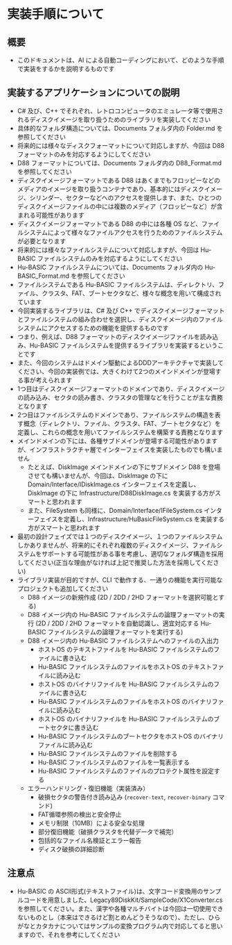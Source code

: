 # 実装手順について

## 概要

- このドキュメントは、AI による自動コーディングにおいて、どのような手順で実装をするかを説明するものです

## 実装するアプリケーションについての説明

- C# 及び、C++ でそれぞれ、レトロコンピュータのエミュレータ等で使用されるディスクイメージを取り扱うためのライブラリを実装してください
- 具体的なフォルダ構造については、Documents フォルダ内の Folder.md を参照してください
- 将来的には様々なディスクフォーマットについて対応しますが、今回は D88 フォーマットのみを対応するようにしてください
- D88 フォーマットについては、Documents フォルダ内の D88_Format.md を参照してください
- ディスクイメージフォーマットである D88 はあくまでもフロッピーなどのメディアのイメージを取り扱うコンテナであり、基本的にはディスクイメージ、シリンダー、セクターなどへのアクセスを提供します、また、ひとつのディスクイメージファイルの中には複数のメディア（フロッピーなど）が含まれる可能性があります
- ディスクイメージフォーマットである D88 の中には各種 OS など、ファイルシステムによって様々なファイルアクセスを行うためのファイルシステムが必要となります
- 将来的には様々なファイルシステムについて対応しますが、今回は Hu-BASIC ファイルシステムのみを対応するようにしてください
- Hu-BASIC ファイルシステムについては、Documents フォルダ内の Hu-BASIC_Format.md を参照してください
- ファイルシステムである Hu-BASIC ファイルシステムは、ディレクトリ、ファイル、クラスタ、FAT、ブートセクタなど、様々な概念を用いて構成されています
- 今回実装するライブラリは、C# 及び C++ でディスクイメージフォーマットとファイルシステムの組み合わせを選択し、ディスクイメージ内のファイルシステムにアクセスするための機能を提供するものです
- つまり、例えば、D88 フォーマットのディスクイメージファイルを読み込み、Hu-BASIC ファイルシステムを提供するライブラリを実装するということです
- また、今回のシステムはドメイン駆動によるDDDアーキテクチャで実装してください、今回の実装例では、大きくわけて2つのメインドメインが登場する事が考えられます
- 1つ目はディスクイメージフォーマットのドメインであり、ディスクイメージの読み込み、セクタの読み書き、クラスタの管理などを行うことが主な責務となります
- 2つ目はファイルシステムのドメインであり、ファイルシステムの構造を表す概念（ディレクトリ、ファイル、クラスタ、FAT、ブートセクタなど）を定義し、これらの概念を用いてファイルシステムを構築する責務となります
- メインドメインの下には、各種サブドメインが登場する可能性がありますが、インフラストラクチャ層でインターフェイスを実装したものでも構いません
  - たとえば、DiskImage メインドメインの下にサブドメイン D88 を登場させても構いませんが、今回は、DiskImage の下に Domain/Interface/IDiskImage.cs インターフェイスを定義し、DiskImage の下に Infrastructure/D88DiskImage.cs を実装する方がスマートと思われます
  - また、FileSystem も同様に、Domain/Interface/IFileSystem.cs インターフェイスを定義し、Infrastructure/HuBasicFileSystem.cs を実装する方がスマートと思われます
- 最初の設計フェイズでは１つのディスクイメージ、１つのファイルシステムしかありませんが、将来的にそれぞれ複数のディスクイメージ、ファイルシステムをサポートする可能性がある事を考慮し、適切なフォルダ構造を採用してください(正当な理由がなければ上記で推奨した方法を採用してください)
- ライブラリ実装が目的ですが、CLI で動作する、一通りの機能を実行可能なプロジェクトも追加してください
  - D88 イメージの新規作成 (2D / 2DD / 2HD フォーマットを選択可能とする)
  - D88 イメージ内の Hu-BASIC ファイルシステムの論理フォーマットの実行 (2D / 2DD / 2HD フォーマットを自動認識し、適宜対応する Hu-BASIC ファイルシステムの論理フォーマットを実行する)
  - D88 イメージ内の Hu-BASIC ファイルシステムへのファイルの入出力
    - ホストOS のテキストファイルを Hu-BASIC ファイルシステムのファイルに書き込む
    - Hu-BASIC ファイルシステムのファイルをホストOS のテキストファイルに読み込む
    - ホストOS のバイナリファイルを Hu-BASIC ファイルシステムのファイルに書き込む
    - Hu-BASIC ファイルシステムのファイルをホストOS のバイナリファイルに読み込む
    - ホストOS のバイナリファイルを Hu-BASIC ファイルシステムのブートセクタに書き込む
    - Hu-BASIC ファイルシステムのブートセクタをホストOS のバイナリファイルに読み込む
    - Hu-BASIC ファイルシステムのファイルを削除する
    - Hu-BASIC ファイルシステムのファイルを一覧表示する
    - Hu-BASIC ファイルシステムのファイルのプロテクト属性を設定する
  - エラーハンドリング・復旧機能（実装済み）
    - 破損セクタの警告付き読み込み (`recover-text`, `recover-binary` コマンド)
    - FAT循環参照の検出と安全停止
    - メモリ制限（10MB）による安全な処理
    - 部分復旧機能（破損クラスタを代替データで補完）
    - 包括的なファイル名検証とエラー報告
    - ディスク破損の詳細診断

## 注意点

- Hu-BASIC の ASCII形式(テキストファイル)は、文字コード変換用のサンプルコードを用意しました、Legacy89DiskKit/SampleCode/X1Converter.cs を参照してください。また、漢字や各種マルチバイトは今回は一切使用できないものとし（本来はできるけど割とめんどうそうなので）、ただし、ひらがなとカタカナについてはサンプルの変換プログラム内で対応してると思いますので、それを参考にしてください


